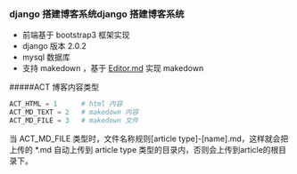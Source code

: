 ### django 搭建博客系统django 搭建博客系统

- 前端基于 bootstrap3 框架实现
- django 版本 2.0.2
- mysql 数据库
- 支持 makedown ，基于 [Editor.md](https://pandao.github.io/editor.md/index.html "Editor.md") 实现 makedown


#####ACT 博客内容类型
```python
ACT_HTML = 1      # html 内容
ACT_MD_TEXT = 2   # makedown 内容
ACT_MD_FILE = 3   # makedown 文件
```

当 ACT_MD_FILE 类型时，文件名称规则[article type]-[name].md，这样就会把上传的 *.md 自动上传到 article type 类型的目录内，否则会上传到article的根目录下。